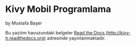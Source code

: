 # Kivy Mobil Programlama
by Mustafa Başer

Bu yazılım havuzundaki belgeler [Read the Docs (http://kivy-tr.readthedocs.org)](http://kivy-tr.readthedocs.org/)  adresinde yayınlanmaktadır.
